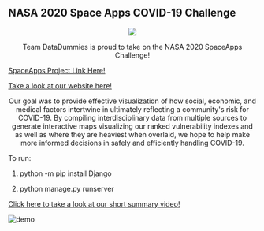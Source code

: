 ## NASA 2020 Space Apps COVID-19 Challenge

<p align="center"><img src= "https://pbs.twimg.com/profile_images/1253737321574420482/okug2TUc_400x400.jpg"</p>

<p align="center">Team DataDummies is proud to take on the NASA 2020 SpaceApps Challenge!</p>

[SpaceApps Project Link Here!](https://covid19.spaceappschallenge.org/challenges/covid-challenges/sdgs-and-covid-19/teams/data-dummies/project)

[Take a look at our website here!](https://datadummies.co/index.html)


<p align="center">Our goal was to provide effective visualization of how social, economic, and medical factors intertwine in ultimately reflecting a community's risk for COVID-19. By compiling interdisciplinary data from multiple sources to generate interactive maps visualizing our ranked vulnerability indexes and as well as where they are heaviest when overlaid, we hope to help make more informed decisions in safely and efficiently handling COVID-19.</p>


To run:

1. python -m pip install Django

2. python manage.py runserver

[Click here to take a look at our short summary video!](https://streamable.com/9d7e2k)


![demo](https://i.ibb.co/7tXcYgn/screencapture-127-0-0-1-8000-2020-05-31-23-22-49.png)
